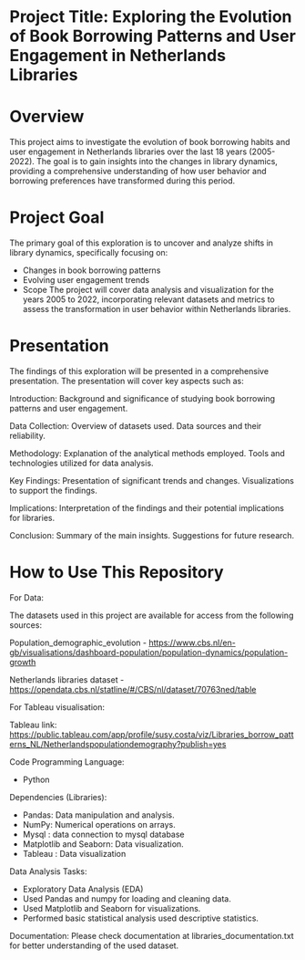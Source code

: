 # Project Title: Exploring the Evolution of Book Borrowing Patterns and User Engagement in Netherlands Libraries

# Overview
This project aims to investigate the evolution of book borrowing habits and user engagement in Netherlands libraries over the last 18 years (2005-2022).
The goal is to gain insights into the changes in library dynamics, providing a comprehensive understanding of how user behavior and borrowing preferences have 
transformed during this period.

# Project Goal
The primary goal of this exploration is to uncover and analyze shifts in library dynamics, specifically focusing on:
 - Changes in book borrowing patterns
 - Evolving user engagement trends
 - Scope
The project will cover data analysis and visualization for the years 2005 to 2022, incorporating relevant datasets and metrics to assess the transformation in user 
behavior within Netherlands libraries.

# Presentation
The findings of this exploration will be presented in a comprehensive presentation. The presentation will cover key aspects such as:

Introduction:
Background and significance of studying book borrowing patterns and user engagement.

Data Collection:
Overview of datasets used.
Data sources and their reliability.

Methodology:
Explanation of the analytical methods employed.
Tools and technologies utilized for data analysis.

Key Findings:
Presentation of significant trends and changes.
Visualizations to support the findings.

Implications:
Interpretation of the findings and their potential implications for libraries.

Conclusion:
Summary of the main insights.
Suggestions for future research.


# How to Use This Repository

For Data: 

The datasets used in this project are available for access from the following sources:

Population_demographic_evolution - https://www.cbs.nl/en-gb/visualisations/dashboard-population/population-dynamics/population-growth

Netherlands libraries dataset - https://opendata.cbs.nl/statline/#/CBS/nl/dataset/70763ned/table

For Tableau visualisation:

Tableau link: https://public.tableau.com/app/profile/susy.costa/viz/Libraries_borrow_patterns_NL/Netherlandspopulationdemography?publish=yes

Code
Programming Language:
 - Python

Dependencies (Libraries):
 - Pandas: Data manipulation and analysis.
 - NumPy: Numerical operations on arrays.
 - Mysql : data connection to mysql database
 - Matplotlib and Seaborn: Data visualization.
 - Tableau : Data visualization

Data Analysis Tasks:
 - Exploratory Data Analysis (EDA)
 - Used Pandas and numpy for loading and cleaning data.
 - Used Matplotlib and Seaborn for visualizations.
 - Performed basic statistical analysis used descriptive statistics.

Documentation: 
Please check documentation at libraries_documentation.txt for better understanding of the used dataset.




